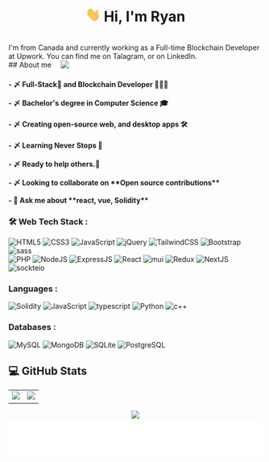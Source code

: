 <h1 align="center"> <img src="https://raw.githubusercontent.com/ABSphreak/ABSphreak/master/gifs/Hi.gif" width="30px"> Hi, I'm Ryan </a></h1>
<br/>   
    I'm from Canada and currently working as a Full-time Blockchain Developer at Upwork. You can find me on Talagram, or on LinkedIn.
<br/>
 <img align="right" width="400" src="https://camo.githubusercontent.com/fa73289736064aba480d0708da37d7aa183a8c3e2bcc2f58c54285a3bbbeecc1/68747470733a2f2f7777772e61616c7068612e6e65742f77702d636f6e74656e742f75706c6f6164732f323032302f31322f66756c6c2d737461636b2d646576656c6f706d656e742e676966" />
## About me
<h4 align="left">
    - 〆 Full-Stack🎯 and Blockchain  Developer 👨🏻‍💻 
    <br>
    <br>
    - 〆 Bachelor's degree in Computer Science</a> 🎓
    <br>
    <br>
    - 〆 Creating open-source web, and desktop apps 🛠️
    <br>
    <br> 
    - 〆 Learning Never Stops 🚀
    <br>
    <br>
    - 〆 Ready to help others.🌱
    <br>
    <br>
    - 〆 Looking to collaborate on **Open source contributions**
    <br>
    <br>
    - 💬 Ask me about **react, vue, Solidity**
</h4>

<h3 align="left">🛠️ Web Tech Stack :</h3>
    <div align="left">
        <img alt="HTML5" src="https://img.shields.io/badge/html5-%23E34F26.svg?style=for-the-badge&logo=html5&logoColor=white"/>
        <img alt="CSS3" src="https://img.shields.io/badge/css3-%231572B6.svg?style=for-the-badge&logo=css3&logoColor=white"/> 
        <img alt="JavaScript" src="https://img.shields.io/badge/javascript-%23323330.svg?style=for-the-badge&logo=javascript&logoColor=%23F7DF1E"/> 
        <img alt="jQuery" src="https://img.shields.io/badge/jquery-%230769AD.svg?style=for-the-badge&logo=jquery&logoColor=white"/> 
        <img alt="TailwindCSS" src="https://img.shields.io/badge/Tailwind_CSS-38B2AC?style=for-the-badge&logo=tailwind-css&logoColor=white"/>
        <img alt="Bootstrap" src="https://img.shields.io/badge/bootstrap-%23563D7C.svg?style=for-the-badge&logo=bootstrap&logoColor=white"/>
        <img alt="sass" src="https://img.shields.io/badge/Sass-CC6699?style=for-the-badge&logo=sass&logoColor=white"/>
        <br>
        <img alt="PHP" src="https://img.shields.io/badge/php-%23777BB4.svg?style=for-the-badge&logo=php&logoColor=white"/>
        <img alt="NodeJS" src="https://img.shields.io/badge/node.js-%2343853D.svg?style=for-the-badge&logo=node-dot-js&logoColor=white"/>
        <img alt="ExpressJS" src="https://img.shields.io/badge/Express.js-000000?style=for-the-badge&logo=express&logoColor=white"/>
        <img alt="React" src="https://img.shields.io/badge/react-%2320232a.svg?style=for-the-badge&logo=react&logoColor=%2361DAFB"/>
        <img alt="mui" src="https://img.shields.io/badge/Material%20UI-007FFF?style=for-the-badge&logo=mui&logoColor=white"/>
        <img alt="Redux" src="https://img.shields.io/badge/Redux-593D88?style=for-the-badge&logo=redux&logoColor=white"/>
        <img alt="NextJS" src="https://img.shields.io/badge/next.js-000000?style=for-the-badge&logo=nextdotjs&logoColor=white"/>
        <img alt="sockteio" src="https://img.shields.io/badge/Socket.io-010101?&style=for-the-badge&logo=Socket.io&logoColor=white"/>
    </div>
<h3 align="left">Languages :</h3>
    <div align="left">
    <img alt="Solidity" src="https://img.shields.io/badge/solidity-%23ED8B00.svg?style=for-the-badge&logo=java&logoColor=white"/>
    <img alt="JavaScript" src="https://img.shields.io/badge/javascript-%23323330.svg?style=for-the-badge&logo=javascript&logoColor=%23F7DF1E"/> 
    <img src="https://img.shields.io/badge/TypeScript-007ACC?style=for-the-badge&logo=typescript&logoColor=white" alt="typescript" />
    <img alt="Python" src="https://img.shields.io/badge/python-%2314354C.svg?style=for-the-badge&logo=python&logoColor=white"/>
    <img alt="c++" src="https://img.shields.io/badge/C%2B%2B-00599C?style=for-the-badge&logo=c%2B%2B&logoColor=white"/>
    </div>

<h3 align="left">Databases :</h3>
    <div align="left">
    <img alt="MySQL" src="https://img.shields.io/badge/mysql-%2300f.svg?style=for-the-badge&logo=mysql&logoColor=white"/>
    <img alt="MongoDB" src ="https://img.shields.io/badge/MongoDB-4EA94B?style=for-the-badge&logo=mongodb&logoColor=white"/>
    <img alt="SQLite" src ="https://img.shields.io/badge/sqlite-%2307405e.svg?style=for-the-badge&logo=sqlite&logoColor=white"/>
    <img alt="PostgreSQL" src ="https://img.shields.io/badge/PostgreSQL-316192?style=for-the-badge&logo=postgresql&logoColor=white"/>
</div>

## 💻 GitHub Stats

<table width="100%">
    <tr>
        <td>
        <img height="200em" src="https://github-readme-stats.vercel.app/api?username=CrazyDream000&show_icons=true&hide_border=true" /> 
        </td>
        <td> 
        <img height="200em" src="https://github-readme-stats.vercel.app/api/top-langs/?username=CrazyDream000&show_icons=true&hide_border=true&layout=compact&langs_count=8"/> 
        </td>
    </tr>
    <table>
    <div align="center"  width="100%">
        <img src="https://github-profile-trophy.vercel.app/?username=CrazyDream000&theme=onedark&rank=SECRET,SSS,SS,S,AAA,AA,A,B&margin-w=10&margin-h=10">
    </div>
    <img align='center'  height="70" alt="Thanks" width="100%" src="https://github.com/Kushal997-das/Kushal997-das/blob/master/Profile%20generator/marquee.svg"/>
